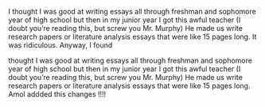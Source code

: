 I thought I was good at writing essays all through freshman and sophomore year of high school but then in my junior year I got this awful teacher (I doubt you’re reading this, but screw you Mr. Murphy) He made us write research papers or literature analysis essays that were like 15 pages long. It was ridiculous. Anyway, I found

 thought I was good at writing essays all through freshman and sophomore year of high school but then in my junior year I got this awful teacher (I doubt you’re reading this, but screw you Mr. Murphy) He made us write research papers or literature analysis essays that were like 15 pages long. Amol addded this changes !!!!


